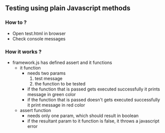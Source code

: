 ## Testing using plain Javascript methods

### How to ?
  - Open test.html in browser
  - Check console messages

### How it works ?
  - framework.js has defined assert and it functions
    - it function 
        - needs two params
            1. test message
            2. the function to be tested
        - if the function that is passed gets executed successfully it prints message in green color
        - if the function that is passed doesn't gets executed successfully it print message in red color
    - assert function
        - needs only one param, which should result in boolean
        - if the resultant param to it function is false, it throws a javascript error